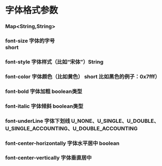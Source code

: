 # 字体格式参数 <br/>
### Map<String,String> 
### font-size  字体的字号<br/> short
### font-style 字体样式（比如“宋体”）String
### font-color 字体颜色（比如黄色） short  比如黑色的例子：0x7fff）
### font-bold 字体加粗 boolean类型
### font-italic 字体倾斜 boolean类型
### font-underLine 字体下划线  U_NONE、U_SINGLE、U_DOUBLE、U_SINGLE_ACCOUNTING、U_DOUBLE_ACCOUNTING
### font-center-horizontally 字体水平居中 boolean
### font-center-vertically 字体垂直居中
